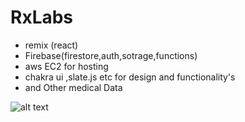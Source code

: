 # RxLabs

* remix (react)
* Firebase(firestore,auth,sotrage,functions)
* aws EC2 for hosting
* chakra ui ,slate.js etc for design and functionality's
* and Other medical Data


<!-- images -->

![alt text](https://github.com/[rudrajoshi2481]/[RxLabs]/blob/[master]/Capture01.png?raw=true)


